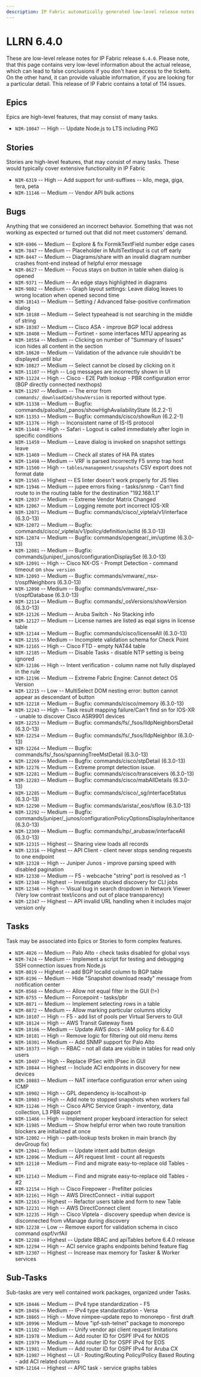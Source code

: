 ```yaml
---
description: IP Fabric automatically generated low-level release notes for version 6.4.0.
---
```


# LLRN 6.4.0

These are low-level release notes for IP Fabric release `6.4.0`. Please note, that this page contains very low-level information about the actual release, which can lead to false conclusions if you don't have access to the tickets. On the other hand, it can provide valuable information, if you are looking for a particular detail. This release of IP Fabric contains a total of 114 issues.

## Epics

Epics are high-level features, that may consist of many tasks.

- `NIM-10047` -- High -- Update Node.js to LTS including PKG

## Stories

Stories are high-level features, that may consist of many tasks. These would typically cover extensive functionality in IP Fabric

- `NIM-6319` -- High -- Add support for unit-suffixes -- kilo, mega, giga, tera, peta
- `NIM-11146` -- Medium -- Vendor API bulk actions

## Bugs

Anything that we considered an incorrect behavior. Something that was not working as expected or turned out that did not meet customers' demand.

- `NIM-6906` -- Medium -- Explore & fix FormikTextField number edge cases
- `NIM-7847` -- Medium -- Placeholder in MultiTextInput is cut off early
- `NIM-8447` -- Medium -- Diagrams/share with an invalid diagram number crashes front-end instead of helpful error message
- `NIM-8627` -- Medium -- Focus stays on button in table when dialog is opened
- `NIM-9371` -- Medium -- An edge stays highlighted in diagrams
- `NIM-9802` -- Medium -- Graph layout settings: Leave dialog leaves to wrong location when opened second time
- `NIM-10143` -- Medium -- Setting / Advanced false-positive confirmation dialog
- `NIM-10188` -- Medium -- Select typeahead is not searching in the middle of string
- `NIM-10387` -- Medium -- Cisco ASA - improve BGP local address
- `NIM-10408` -- Medium -- Fortinet - some interfaces MTU appearing as <empty>
- `NIM-10554` -- Medium -- Clicking on number of "Summary of Issues" icon hides all content in the section
- `NIM-10620` -- Medium -- Validation of the advance rule shouldn't be displayed until blur
- `NIM-10827` -- Medium -- Select cannot be closed by clicking on it
- `NIM-11107` -- High -- Log messages are incorrectly shown in UI
- `NIM-11224` -- High -- Cisco - E2E Path lookup - PBR configuration error (BGP directly connected nexthops)
- `NIM-11297` -- Medium -- The error from `commands/_downloadCmd/showVersion` is reported without type.
- `NIM-11338` -- Medium -- Bugfix: commands/paloalto/_panos/showHighAvailabilityState (6.2.2-1)
- `NIM-11353` -- Medium -- Bugfix: commands/cisco/showRun (6.2.2-1)
- `NIM-11376` -- High -- Inconsistent name of IS-IS protocol
- `NIM-11448` -- High -- Safari - Logout is called immediately after login in specific conditions
- `NIM-11459` -- Medium -- Leave dialog is invoked on snapshot settings leave
- `NIM-11469` -- Medium -- Check all states of HA PA states
- `NIM-11498` -- Medium -- VRF is parsed incorrectly F5 snmp trap host
- `NIM-11560` -- High -- `tables/management/snapshots` CSV export does not format date
- `NIM-11565` -- Highest -- ES linter doesn't work properly for JS files
- `NIM-11946` -- Medium -- jupee errors fixing - tasks/snmp - Can't find route to in the routing table for the destination "192.168.1.1"
- `NIM-12037` -- Medium -- Extreme Vendor Matrix Changed
- `NIM-12067` -- Medium -- Logging remote port incorrect IOS-XR
- `NIM-12071` -- Medium -- Bugfix: commands/cisco/_viptela/v1/interface (6.3.0-13)
- `NIM-12072` -- Medium -- Bugfix: commands/cisco/_viptela/v1/policy/definition/aclId (6.3.0-13)
- `NIM-12074` -- Medium -- Bugfix: commands/opengear/_im/uptime (6.3.0-13)
- `NIM-12081` -- Medium -- Bugfix: commands/juniper/_junos/configurationDisplaySet (6.3.0-13)
- `NIM-12091` -- High -- Cisco NX-OS - Prompt Detection - command timeout on `show version`
- `NIM-12093` -- Medium -- Bugfix: commands/vmware/_nsx-t/ospfNeighbors (6.3.0-13)
- `NIM-12098` -- Medium -- Bugfix: commands/vmware/_nsx-t/ospfDatabase (6.3.0-13)
- `NIM-12114` -- Medium -- Bugfix: commands/_osVersions/showVersion (6.3.0-13)
- `NIM-12126` -- Medium -- Aruba Switch - No Stacking info
- `NIM-12127` -- Medium -- License names are listed as eqal signs in license table
- `NIM-12144` -- Medium -- Bugfix: commands/cisco/licenseAll (6.3.0-13)
- `NIM-12155` -- Medium -- Incomplete validation schema for Check Point
- `NIM-12165` -- High -- Cisco FTD - empty NAT44 table
- `NIM-12185` -- Medium -- Disable Tasks - disable NTP setting is being ignored
- `NIM-12186` -- High -- Intent verification - column name not fully displayed in the rule
- `NIM-12196` -- Medium -- Extreme Fabric Engine: Cannot detect OS Version
- `NIM-12215` -- Low -- MultiSelect DOM nesting error: button cannot appear as descendant of button
- `NIM-12218` -- Medium -- Bugfix: commands/cisco/memory (6.3.0-13)
- `NIM-12243` -- High -- Task result mapping failure/Can't find sn for IOS-XR - unable to discover Cisco ASR9901 devices
- `NIM-12253` -- Medium -- Bugfix: commands/fs/_fsos/lldpNeighborsDetail (6.3.0-13)
- `NIM-12254` -- Medium -- Bugfix: commands/fs/_fsos/lldpNeighbor (6.3.0-13)
- `NIM-12264` -- Medium -- Bugfix: commands/fs/_fsos/spanningTreeMstDetail (6.3.0-13)
- `NIM-12269` -- Medium -- Bugfix: commands/cisco/stpDetail (6.3.0-13)
- `NIM-12276` -- Medium -- Extreme prompt detection issue.
- `NIM-12281` -- Medium -- Bugfix: commands/cisco/transceivers (6.3.0-13)
- `NIM-12283` -- Medium -- Bugfix: commands/cisco/mabAllDetails (6.3.0-13)
- `NIM-12285` -- Medium -- Bugfix: commands/cisco/_sg/interfaceStatus (6.3.0-13)
- `NIM-12290` -- Medium -- Bugfix: commands/arista/_eos/sflow (6.3.0-13)
- `NIM-12292` -- Medium -- Bugfix: commands/juniper/_junos/configurationPolicyOptionsDisplayInheritance (6.3.0-13)
- `NIM-12309` -- Medium -- Bugfix: commands/hp/_arubasw/interfaceAll (6.3.0-13)
- `NIM-12315` -- Highest -- Sharing view loads all records
- `NIM-12316` -- Highest -- API Client - client never stops sending requests to one endpoint
- `NIM-12328` -- High -- Juniper Junos - improve parsing speed with disabled pagination
- `NIM-12330` -- Medium -- F5 - webcache "string" port is resolved as -1
- `NIM-12340` -- Highest -- Investigate stucked discovery for CLI jobs
- `NIM-12346` -- High -- Visual bug in search dropdown in Network Viewer (Very low contrast text/icons and out of place transparency)
- `NIM-12347` -- Highest -- API invalid URL handling when it includes major version only

## Tasks

Task may be associated into Epics or Stories to form complex features.

- `NIM-4826` -- Medium -- Palo Alto - check tasks disabled for global vsys
- `NIM-7424` -- Medium -- Implement a script for testing and debugging SSH connection issues from Node.js
- `NIM-8019` -- Highest -- add BGP localId column to BGP table
- `NIM-8196` -- Medium -- Hide "Snapshot download ready" message from notification center
- `NIM-8568` -- Medium -- Allow not equal filter in the GUI (!=)
- `NIM-8755` -- Medium -- Forcepoint - tasks/pbr
- `NIM-8871` -- Medium -- Implement selecting rows in a table
- `NIM-8872` -- Medium -- Allow marking particular columns sticky
- `NIM-10107` -- High -- F5 - add list of pools per Virtual Servers to GUI
- `NIM-10124` -- High -- AWS Transit Gateway fixes
- `NIM-10166` -- Medium -- Update AWS docs - IAM policy for 6.4.0
- `NIM-10181` -- High -- Remove logic for filtering out old menu items
- `NIM-10301` -- Medium -- Add SNMP support for Palo Alto
- `NIM-10373` -- High -- RBAC - not all data are visible in tables for read only users
- `NIM-10497` -- High -- Replace IPSec with IPsec in GUI
- `NIM-10844` -- Highest -- Include ACI endpoints in discovery for new devices
- `NIM-10883` -- Medium -- NAT interface configuration error when using ICMP
- `NIM-10902` -- High -- GPL dependency is-localhost-ip
- `NIM-10983` -- High -- Add note to stopped snapshots when workers fail
- `NIM-11246` -- High -- Cisco APIC Service Graph - inventory, data collection, L3 PBR support
- `NIM-11466` -- High -- Implement proper keyboard interaction for select
- `NIM-11985` -- Medium -- Show helpful error when two route transition blockers are initialized at once
- `NIM-12002` -- High -- path-lookup tests broken in main branch (by devGroup fix)
- `NIM-12041` -- Medium -- Update intent add button design
- `NIM-12096` -- Medium -- API request limit - count all requests
- `NIM-12110` -- Medium -- Find and migrate easy-to-replace old Tables - #1
- `NIM-12143` -- Medium -- Find and migrate easy-to-replace old Tables - #2
- `NIM-12154` -- High -- Cisco Firepower - Prefilter policies
- `NIM-12161` -- High -- AWS DirectConnect - initial support
- `NIM-12163` -- Highest -- Refactor users table and form to new Table
- `NIM-12231` -- High -- AWS DirectConnect client
- `NIM-12235` -- High -- Cisco Viptela - discovery speedup when device is disconnected from vManage during discovery
- `NIM-12238` -- Low -- Remove export for validation schema in cisco command ospf/vrfAll
- `NIM-12288` -- Highest -- Update RBAC and apiTables before 6.4.0 release
- `NIM-12294` -- High -- ACI service graphs endpoints behind feature flag
- `NIM-12307` -- Highest -- Increase max memory for Tasker & Worker services

## Sub-Tasks

Sub-tasks are very well contained work packages, organized under Tasks.

- `NIM-10446` -- Medium -- IPv4 type standardization - F5
- `NIM-10456` -- Medium -- IPv4 type standardization - Versa
- `NIM-10865` -- High -- Move nimpee-update repo to monorepo - first draft
- `NIM-10996` -- Medium -- Move "ipf-ssh-telnet" package to monorepo
- `NIM-11102` -- Medium -- Unify vendor api client request limitations
- `NIM-11978` -- Medium -- Add router ID for OSPF IPv4 for NXOS
- `NIM-11979` -- Medium -- Add router ID for OSPF IPv4 for EOS
- `NIM-11981` -- Medium -- Add router ID for OSPF IPv4 for Aruba CX
- `NIM-11987` -- Highest -- UI - Routing/Routing Policy/Policy Based Routing - add ACI related columns
- `NIM-12164` -- Highest -- APIC task - service graphs tables
